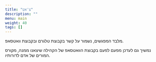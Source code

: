 ```yaml
---
title: "צ'אט"
description: ""
menu: main
weight: 40
tags: []
---
```


מלבד המפגשים, נשמור על קשר בקבוצת טלגרם ובקבוצת וואטסאפ.

נמשיך גם לעדכן מפעם לפעם בקבוצת הוואטסאפ של הקהילה שיצאנו ממנה, מקורס המורים של אדם לדורותיו.
